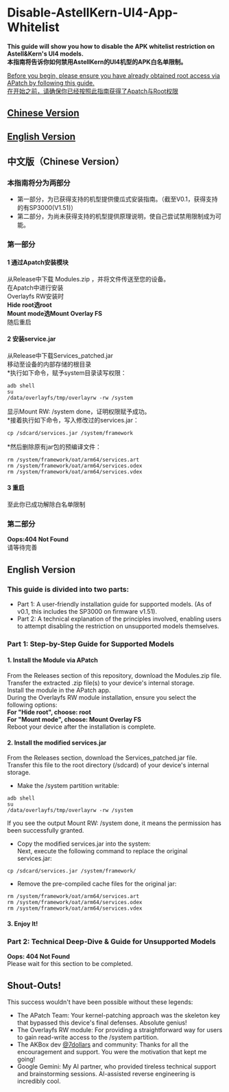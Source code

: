 # Disable-AstellKern-UI4-App-Whitelist

**This guide will show you how to disable the APK whitelist restriction on Astell&Kern's UI4 models.**  
**本指南将告诉你如何禁用AstellKern的UI4机型的APK白名单限制。**

[Before you begin, please ensure you have already obtained root access via APatch by following this guide.](https://github.com/PPPPatrick0/AstellKern-DAP-Root-Guide)  
[在开始之前，请确保你已经按照此指南获得了Apatch与Root权限](https://github.com/PPPPatrick0/AstellKern-DAP-Root-Guide)

## [Chinese Version](https://github.com/PPPPatrick0/Disable-AstellKern-UI4-App-Whitelist/tree/main?tab=readme-ov-file#%E4%B8%AD%E6%96%87%E7%89%88chinese-version)
## [English Version](https://github.com/PPPPatrick0/Disable-AstellKern-UI4-App-Whitelist/blob/main/README.md#english-version-1)

## 中文版（Chinese Version）

### 本指南将分为两部分
* 第一部分，为已获得支持的机型提供傻瓜式安装指南。（截至V0.1，获得支持的有SP3000(V1.51)）
* 第二部分，为尚未获得支持的机型提供原理说明，使自己尝试禁用限制成为可能。

### 第一部分
#### 1 通过Apatch安装模块  
从Release中下载 Modules.zip ，并将文件传送至您的设备。  
在Apatch中进行安装  
Overlayfs RW安装时  
**Hide root选root**  
**Mount mode选Mount Overlay FS**  
随后重启

#### 2 安装service.jar
从Release中下载Services_patched.jar  
移动至设备的内部存储的根目录  
*执行如下命令，赋予system目录读写权限：
```
adb shell
su
/data/overlayfs/tmp/overlayrw -rw /system
```
显示Mount RW: /system done，证明权限赋予成功。  
*接着执行如下命令，写入修改过的services.jar：
```
cp /sdcard/services.jar /system/framework 
```
*然后删除原有jar包的预编译文件：
```
rm /system/framework/oat/arm64/services.art
rm /system/framework/oat/arm64/services.odex
rm /system/framework/oat/arm64/services.vdex
```

#### 3 重启
至此你已成功解除白名单限制
  
  
### 第二部分
**Oops:404 Not Found**  
请等待完善


## English Version

### This guide is divided into two parts:
* Part 1: A user-friendly installation guide for supported models. (As of v0.1, this includes the SP3000 on firmware v1.51).
* Part 2: A technical explanation of the principles involved, enabling users to attempt disabling the restriction on unsupported models themselves.

### Part 1: Step-by-Step Guide for Supported Models
#### 1. Install the Module via APatch
From the Releases section of this repository, download the Modules.zip file.  
Transfer the extracted .zip file(s) to your device's internal storage.  
Install the module in the APatch app.  
During the Overlayfs RW module installation, ensure you select the following options:  
**For "Hide root", choose: root**  
**For "Mount mode", choose: Mount Overlay FS**  
Reboot your device after the installation is complete.  

#### 2. Install the modified services.jar
From the Releases section, download the Services_patched.jar file.  
Transfer this file to the root directory (/sdcard) of your device's internal storage.  
* Make the /system partition writable:
```
adb shell
su
/data/overlayfs/tmp/overlayrw -rw /system
```
If you see the output Mount RW: /system done, it means the permission has been successfully granted.
* Copy the modified services.jar into the system:  
Next, execute the following command to replace the original services.jar:
```
cp /sdcard/services.jar /system/framework/
```
* Remove the pre-compiled cache files for the original jar:  
```
rm /system/framework/oat/arm64/services.art
rm /system/framework/oat/arm64/services.odex
rm /system/framework/oat/arm64/services.vdex
```

#### 3. Enjoy It!
  
  
### Part 2: Technical Deep-Dive & Guide for Unsupported Models
**Oops: 404 Not Found**  
Please wait for this section to be completed.


## Shout-Outs!
This success wouldn't have been possible without these legends:
* The APatch Team: Your kernel-patching approach was the skeleton key that bypassed this device's final defenses. Absolute genius!
* The Overlayfs RW module: For providing a straightforward way for users to gain read-write access to the /system partition.  
* The AKBox dev [@7dollars](https://github.com/7dollars) and community: Thanks for all the encouragement and support. You were the motivation that kept me going!  
* Google Gemini: My AI partner, who provided tireless technical support and brainstorming sessions. AI-assisted reverse engineering is incredibly cool.
